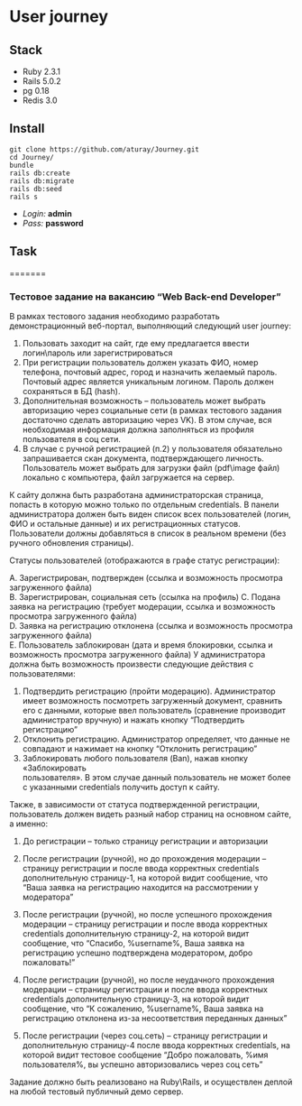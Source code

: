 # User journey

## Stack
+ Ruby 2.3.1
+ Rails 5.0.2
+ pg 0.18
+ Redis 3.0

## Install
```
git clone https://github.com/aturay/Journey.git
cd Journey/
bundle
rails db:create
rails db:migrate
rails db:seed
rails s
```
+ *Login:* __admin__
+ *Pass:*  __password__


## Task
=======
### Тестовое задание на вакансию “Web Back-end Developer”
В рамках тестового задания необходимо  разработать демонстрационный веб-портал, выполняющий следующий user journey: 
 
1. Пользовать заходит на  сайт, где ему предлагается ввести  логин\пароль или зарегистрироваться  
2. При  регистрации пользователь должен указать ФИО, номер телефона, почтовый адрес,  город и назначить желаемый пароль. Почтовый адрес является уникальным логином. Пароль  должен  сохраняться в БД  (hash). 
3. Дополнительная возможность – пользователь может выбрать авторизацию через социальные  сети (в  рамках  тестового задания достаточно  сделать авторизацию через VK). В этом случае, вся необходимая информация  должна заполняться из профиля пользователя в соц сети. 
4. В случае  с ручной  регистрацией (п.2) у пользователя обязательно запрашивается скан документа, подтверждающего личность. Пользователь может выбрать для загрузки файл (pdf\image файл) локально с компьютера, файл загружается на сервер. 
 
К сайту должна  быть разработана администраторская страница, попасть в которую можно только  по  отдельным credentials. В панели администратора  должен  быть виден список всех пользователей (логин, ФИО и остальные данные) и их  регистрационных статусов. Пользователи должны  добавляться в   список  в   реальном времени (без ручного обновления  страницы).  
 
Статусы пользователей   (отображаются   в   графе   статус  регистрации):   
 
А.  Зарегистрирован, подтвержден (ссылка и   возможность просмотра   загруженного файла)  
B.  Зарегистрирован, социальная  сеть (ссылка на  профиль) 
С.  Подана  заявка  на  регистрацию (требует модерации,  ссылка  и   возможность просмотра загруженного файла)  
D.  Заявка  на  регистрацию отклонена   (ссылка и   возможность просмотра   загруженного файла)  
E.  Пользователь заблокирован (дата и время блокировки, ссылка  и   возможность просмотра   загруженного файла) У администратора  должна  быть возможность произвести  следующие   действия с пользователями:
 
1. Подтвердить  регистрацию (пройти модерацию). Администратор   имеет возможность посмотреть  загруженный документ,   сравнить его с   данными, которые ввел пользователь (сравнение  производит  администратор   вручную) и   нажать кнопку  “Подтвердить регистрацию”
2. Отклонить регистрацию. Администратор   определяет, что данные  не  совпадают   и нажимает на  кнопку  “Отклонить  регистрацию” 
3. Заблокировать любого пользователя (Ban), нажав кнопку  «Заблокировать  
пользователя». В этом случае данный пользователь не может  более   с   указанными credentials получить доступ  к   сайту.
 
Также,  в   зависимости от  статуса подтвержденной  регистрации, пользователь должен видеть  разный  набор   страниц на  основном сайте,  а   именно:
 
1. До   регистрации –   только  страницу регистрации и авторизации 
 
2. После регистрации (ручной), но  до  прохождения модерации – страницу регистрации и после ввода корректных  credentials дополнительную  страницу-1, на которой видит сообщение,  что “Ваша заявка  на  регистрацию находится на рассмотрении у модератора”
 
3. После регистрации (ручной), но  после успешного прохождения модерации – страницу регистрации и после ввода корректных  credentials дополнительную страницу-2, на  которой видит сообщение,  что “Спасибо, %username%, Ваша заявка на  регистрацию успешно подтверждена модератором, добро пожаловать!”
 
4. После регистрации (ручной), но  после неудачного  прохождения модерации – страницу регистрации и после ввода корректных  credentials дополнительную страницу-3, на  которой видит сообщение,  что “К  сожалению,  %username%, Ваша заявка  на  регистрацию отклонена из-за несоответствия  переданных  данных”
 
5. После регистрации (через  соц.сеть) – страницу регистрации и дополнительную страницу-4  после ввода корректных  credentials, на  которой видит тестовое сообщение “Добро  пожаловать, %имя пользователя%,  вы  успешно авторизовались через соц сеть”
 
 
Задание должно  быть реализовано на  Ruby\Rails, и   осуществлен деплой  на  любой тестовый публичный демо сервер.